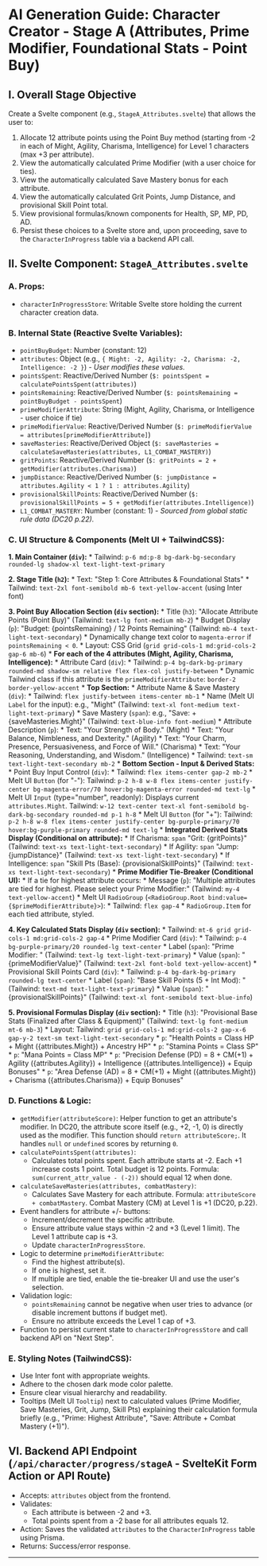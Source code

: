 # AI Generation Guide: Character Creator - Stage A (Attributes, Prime Modifier, Foundational Stats - Point Buy)

## I. Overall Stage Objective
Create a Svelte component (e.g., `StageA_Attributes.svelte`) that allows the user to:
1.  Allocate 12 attribute points using the Point Buy method (starting from -2 in each of Might, Agility, Charisma, Intelligence) for Level 1 characters (max +3 per attribute).
2.  View the automatically calculated Prime Modifier (with a user choice for ties).
3.  View the automatically calculated Save Mastery bonus for each attribute.
4.  View the automatically calculated Grit Points, Jump Distance, and provisional Skill Point total.
5.  View provisional formulas/known components for Health, SP, MP, PD, AD.
6.  Persist these choices to a Svelte store and, upon proceeding, save to the `CharacterInProgress` table via a backend API call.

## II. Svelte Component: `StageA_Attributes.svelte`

### A. Props:
*   `characterInProgressStore`: Writable Svelte store holding the current character creation data.

### B. Internal State (Reactive Svelte Variables):
*   `pointBuyBudget`: Number (constant: 12)
*   `attributes`: Object (e.g., `{ Might: -2, Agility: -2, Charisma: -2, Intelligence: -2 }`) - *User modifies these values.*
*   `pointsSpent`: Reactive/Derived Number (`$: pointsSpent = calculatePointsSpent(attributes)`)
*   `pointsRemaining`: Reactive/Derived Number (`$: pointsRemaining = pointBuyBudget - pointsSpent`)
*   `primeModifierAttribute`: String (Might, Agility, Charisma, or Intelligence - user choice if tie)
*   `primeModifierValue`: Reactive/Derived Number (`$: primeModifierValue = attributes[primeModifierAttribute]`)
*   `saveMasteries`: Reactive/Derived Object (`$: saveMasteries = calculateSaveMasteries(attributes, L1_COMBAT_MASTERY)`)
*   `gritPoints`: Reactive/Derived Number (`$: gritPoints = 2 + getModifier(attributes.Charisma)`)
*   `jumpDistance`: Reactive/Derived Number (`$: jumpDistance = attributes.Agility < 1 ? 1 : attributes.Agility`)
*   `provisionalSkillPoints`: Reactive/Derived Number (`$: provisionalSkillPoints = 5 + getModifier(attributes.Intelligence)`)
*   `L1_COMBAT_MASTERY`: Number (constant: 1) - *Sourced from global static rule data (DC20 p.22).*

### C. UI Structure & Components (Melt UI + TailwindCSS):

**1. Main Container (`div`):**
    *   Tailwind: `p-6 md:p-8 bg-dark-bg-secondary rounded-lg shadow-xl text-light-text-primary`

**2. Stage Title (`h2`):**
    *   Text: "Step 1: Core Attributes & Foundational Stats"
    *   Tailwind: `text-2xl font-semibold mb-6 text-yellow-accent` (using Inter font)

**3. Point Buy Allocation Section (`div` section):**
    *   Title (`h3`): "Allocate Attribute Points (Point Buy)" (Tailwind: `text-lg font-medium mb-2`)
    *   Budget Display (`p`): "Budget: {pointsRemaining} / 12 Points Remaining" (Tailwind: `mb-4 text-light-text-secondary`)
        *   Dynamically change text color to `magenta-error` if `pointsRemaining < 0`.
    *   Layout: CSS Grid (`grid grid-cols-1 md:grid-cols-2 gap-6 mb-6`)
    *   **For each of the 4 attributes (Might, Agility, Charisma, Intelligence):**
        *   Attribute Card (`div`):
            *   Tailwind: `p-4 bg-dark-bg-primary rounded-md shadow-sm relative flex flex-col justify-between`
            *   Dynamic Tailwind class if this attribute is the `primeModifierAttribute`: `border-2 border-yellow-accent`
        *   **Top Section:**
            *   Attribute Name & Save Mastery (`div`):
                *   Tailwind: `flex justify-between items-center mb-1`
                *   Name (Melt UI `Label` for the input): e.g., "Might" (Tailwind: `text-xl font-medium text-light-text-primary`)
                *   Save Mastery (`span`): e.g., "Save: +{saveMasteries.Might}" (Tailwind: `text-blue-info font-medium`)
            *   Attribute Description (`p`):
                *   Text: "Your Strength of Body." (Might)
                *   Text: "Your Balance, Nimbleness, and Dexterity." (Agility)
                *   Text: "Your Charm, Presence, Persuasiveness, and Force of Will." (Charisma)
                *   Text: "Your Reasoning, Understanding, and Wisdom." (Intelligence)
                *   Tailwind: `text-sm text-light-text-secondary mb-2`
        *   **Bottom Section - Input & Derived Stats:**
            *   Point Buy Input Control (`div`):
                *   Tailwind: `flex items-center gap-2 mb-2`
                *   Melt UI `Button` (for "-"): Tailwind: `p-2 h-8 w-8 flex items-center justify-center bg-magenta-error/70 hover:bg-magenta-error rounded-md text-lg`
                *   Melt UI `Input` (type="number", readonly): Displays current `attributes.Might`. Tailwind: `w-12 text-center text-xl font-semibold bg-dark-bg-secondary rounded-md p-1 h-8`
                *   Melt UI `Button` (for "+"): Tailwind: `p-2 h-8 w-8 flex items-center justify-center bg-purple-primary/70 hover:bg-purple-primary rounded-md text-lg`
            *   **Integrated Derived Stats Display (Conditional on attribute):**
                *   If Charisma: `span` "Grit: {gritPoints}" (Tailwind: `text-xs text-light-text-secondary`)
                *   If Agility: `span` "Jump: {jumpDistance}" (Tailwind: `text-xs text-light-text-secondary`)
                *   If Intelligence: `span` "Skill Pts (Base): {provisionalSkillPoints}" (Tailwind: `text-xs text-light-text-secondary`)
    *   **Prime Modifier Tie-Breaker (Conditional UI):**
        *   If a tie for highest attribute occurs:
            *   Message (`p`): "Multiple attributes are tied for highest. Please select your Prime Modifier:" (Tailwind: `my-4 text-yellow-accent`)
            *   Melt UI `RadioGroup` (`<RadioGroup.Root bind:value={$primeModifierAttribute}>`):
                *   Tailwind: `flex gap-4`
                *   `RadioGroup.Item` for each tied attribute, styled.

**4. Key Calculated Stats Display (`div` section):**
    *   Tailwind: `mt-6 grid grid-cols-1 md:grid-cols-2 gap-4`
    *   Prime Modifier Card (`div`):
        *   Tailwind: `p-4 bg-purple-primary/20 rounded-lg text-center`
        *   Label (`span`): "Prime Modifier: " (Tailwind: `text-lg text-light-text-primary`)
        *   Value (`span`): "{primeModifierValue}" (Tailwind: `text-2xl font-bold text-yellow-accent`)
    *   Provisional Skill Points Card (`div`):
        *   Tailwind: `p-4 bg-dark-bg-primary rounded-lg text-center`
        *   Label (`span`): "Base Skill Points (5 + Int Mod): " (Tailwind: `text-md text-light-text-primary`)
        *   Value (`span`): "{provisionalSkillPoints}" (Tailwind: `text-xl font-semibold text-blue-info`)

**5. Provisional Formulas Display (`div` section):**
    *   Title (`h3`): "Provisional Base Stats (Finalized after Class & Equipment)" (Tailwind: `text-lg font-medium mt-6 mb-3`)
    *   Layout: Tailwind: `grid grid-cols-1 md:grid-cols-2 gap-x-6 gap-y-2 text-sm text-light-text-secondary`
    *   `p`: "Health Points = Class HP + Might ({attributes.Might}) + Ancestry HP"
    *   `p`: "Stamina Points = Class SP"
    *   `p`: "Mana Points = Class MP"
    *   `p`: "Precision Defense (PD) = 8 + CM(+1) + Agility ({attributes.Agility}) + Intelligence ({attributes.Intelligence}) + Equip Bonuses"
    *   `p`: "Area Defense (AD) = 8 + CM(+1) + Might ({attributes.Might}) + Charisma ({attributes.Charisma}) + Equip Bonuses"

### D. Functions & Logic:
*   `getModifier(attributeScore)`: Helper function to get an attribute's modifier. In DC20, the attribute score itself (e.g., +2, -1, 0) is directly used as the modifier. This function should `return attributeScore;`. It handles `null` or `undefined` scores by returning `0`.
*   `calculatePointsSpent(attributes)`:
    *   Calculates total points spent. Each attribute starts at -2. Each +1 increase costs 1 point. Total budget is 12 points. Formula: `sum(current_attr_value - (-2))` should equal 12 when done.
*   `calculateSaveMasteries(attributes, combatMastery)`:
    *   Calculates Save Mastery for each attribute. Formula: `attributeScore + combatMastery`. Combat Mastery (CM) at Level 1 is +1 (DC20, p.22).
*   Event handlers for attribute +/- buttons:
    *   Increment/decrement the specific attribute.
    *   Ensure attribute value stays within -2 and +3 (Level 1 limit). The Level 1 attribute cap is +3.
    *   Update `characterInProgressStore`.
*   Logic to determine `primeModifierAttribute`:
    *   Find the highest attribute(s).
    *   If one is highest, set it.
    *   If multiple are tied, enable the tie-breaker UI and use the user's selection.
*   Validation logic:
    *   `pointsRemaining` cannot be negative when user tries to advance (or disable increment buttons if budget met).
    *   Ensure no attribute exceeds the Level 1 cap of +3.
*   Function to persist current state to `characterInProgressStore` and call backend API on "Next Step".

### E. Styling Notes (TailwindCSS):
*   Use Inter font with appropriate weights.
*   Adhere to the chosen dark mode color palette.
*   Ensure clear visual hierarchy and readability.
*   Tooltips (Melt UI `Tooltip`) next to calculated values (Prime Modifier, Save Masteries, Grit, Jump, Skill Pts) explaining their calculation formula briefly (e.g., "Prime: Highest Attribute", "Save: Attribute + Combat Mastery (+1)").

## VI. Backend API Endpoint (`/api/character/progress/stageA` - SvelteKit Form Action or API Route)
*   Accepts: `attributes` object from the frontend.
*   Validates:
    *   Each attribute is between -2 and +3.
    *   Total points spent from a -2 base for all attributes equals 12.
*   Action: Saves the validated `attributes` to the `CharacterInProgress` table using Prisma.
*   Returns: Success/error response.

---
